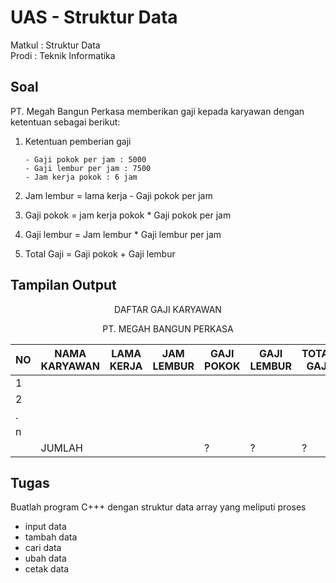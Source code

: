# UAS - Struktur Data

Matkul : Struktur Data </br> Prodi : Teknik Informatika

## Soal

PT. Megah Bangun Perkasa memberikan gaji kepada karyawan dengan ketentuan
sebagai berikut:

1.  Ketentuan pemberian gaji

    >

        - Gaji pokok per jam : 5000
        - Gaji lembur per jam : 7500
        - Jam kerja pokok : 6 jam

    >

2.  Jam lembur = lama kerja - Gaji pokok per jam
3.  Gaji pokok = jam kerja pokok \* Gaji pokok per jam
4.  Gaji lembur = Jam lembur \* Gaji lembur per jam
5.  Total Gaji = Gaji pokok + Gaji lembur

## Tampilan Output

<p align='center'>
DAFTAR GAJI KARYAWAN
</p>
<p align='center'>
PT. MEGAH BANGUN PERKASA
</p>

| NO  | NAMA KARYAWAN | LAMA KERJA | JAM LEMBUR | GAJI POKOK | GAJI LEMBUR | TOTAL GAJI |
| --- | ------------- | ---------- | ---------- | ---------- | ----------- | ---------- |
| 1   |               |            |            |            |             |            |
| 2   |               |            |            |            |             |            |
| .   |               |            |            |            |             |            |
| n   |               |            |            |            |             |            |
|     | JUMLAH        |            |            | ?          | ?           | ?          |

## Tugas

Buatlah program C+++ dengan struktur data array yang meliputi proses

- input data
- tambah data
- cari data
- ubah data
- cetak data
